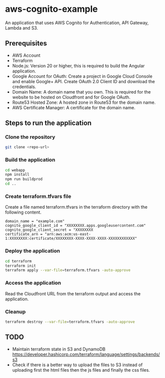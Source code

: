 # aws-cognito-example
An application that uses AWS Cognito for Authentication, API Gateway, Lambda and S3.

## Prerequisites
- AWS Account
- Terraform
- Node.js: Version 20 or higher, this is required to build the Angular application.
- Google Account for OAuth: Create a project in Google Cloud Console and enable Google+ API. Create OAuth 2.0 Client ID and download the credentials.
- Domain Name: A domain name that you own. This is required for the website to be hosted on Cloudfront and for Google OAuth.
- Route53 Hosted Zone: A hosted zone in Route53 for the domain name.
- AWS Certificate Manager: A certificate for the domain name.

## Steps to run the application

### Clone the repository
```bash
git clone <repo-url>
```

### Build the application
```bash
cd webapp
npm install
npm run buildprod
cd ..
```

### Create terraform.tfvars file
Create a file named terraform.tfvars in the terraform directory with the following content.

```
domain_name = "example.com"
cognito_google_client_id = "XXXXXXXX.apps.googleusercontent.com"
cognito_google_client_secret = "XXXXXXXX
certificate_arn = "arn:aws:acm:us-east-1:XXXXXXXX:certificate/XXXXXXXX-XXXX-XXXX-XXXX-XXXXXXXXXXXX"
```

### Deploy the application
```bash
cd terraform
terraform init
terraform apply --var-file=terraform.tfvars -auto-approve
```

### Access the application
Read the Cloudfront URL from the terraform output and access the application.

### Cleanup
```bash
terraform destroy --var-file=terraform.tfvars -auto-approve
```

## TODO
- Maintain terraform state in S3 and DynamoDB https://developer.hashicorp.com/terraform/language/settings/backends/s3
- Check if there is a better way to upload the files to S3 instead of uploading first the html files then the js files and finally the css files.